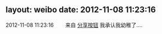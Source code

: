 layout: weibo
date: 2012-11-08 11:23:16
---
2012-11-08 11:23:16  &nbsp;&nbsp;&nbsp;&nbsp;&nbsp;&nbsp; 来自 <a href="http://app.weibo.com/t/feed/cUcI1A" rel="nofollow">分享按钮</a>
我承认我幼稚了.... ​​​

